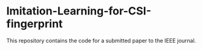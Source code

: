 # Imitation-Learning-for-CSI-fingerprint
 
This repository contains the code for a submitted paper to the IEEE journal.
